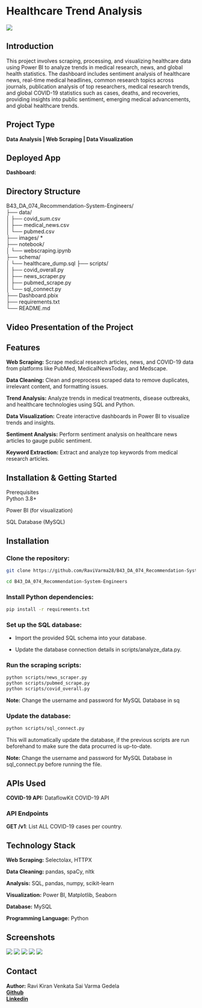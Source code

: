 # Healthcare Trend Analysis
<img src="LOGO.png">

## Introduction
This project involves scraping, processing, and visualizing healthcare data using Power BI to analyze trends in medical research, news, and global health statistics. The dashboard includes sentiment analysis of healthcare news, real-time medical headlines, common research topics across journals, publication analysis of top researchers, medical research trends, and global COVID-19 statistics such as cases, deaths, and recoveries, providing insights into public sentiment, emerging medical advancements, and global healthcare trends.

## Project Type
**Data Analysis | Web Scraping | Data Visualization**

## Deployed App
**Dashboard:** 

## Directory Structure
B43_DA_074_Recommendation-System-Engineers/  
├── data/                
│   ├── covid_sum.csv   
│   ├── medical_news.csv       
│   └── pubmed.csv     
├── images/ *   
├── notebook/   
│   └── webscraping.ipynb   
├── schema/   
│   └── healthcare_dump.sql 
├── scripts/                
│   ├── covid_overall.py     
│   ├── news_scraper.py  
│   ├── pubmed_scrape.py  
│   └── sql_connect.py    
├── Dashboard.pbix  
├── requirements.txt  
└── README.md     

## Video Presentation of the Project

## Features
**Web Scraping:** Scrape medical research articles, news, and COVID-19 data from platforms like PubMed, MedicalNewsToday, and Medscape.

**Data Cleaning:** Clean and preprocess scraped data to remove duplicates, irrelevant content, and formatting issues.

**Trend Analysis:** Analyze trends in medical treatments, disease outbreaks, and healthcare technologies using SQL and Python.

**Data Visualization:** Create interactive dashboards in Power BI to visualize trends and insights.

**Sentiment Analysis:** Perform sentiment analysis on healthcare news articles to gauge public sentiment.

**Keyword Extraction:** Extract and analyze top keywords from medical research articles.

## Installation & Getting Started
Prerequisites  
Python 3.8+

Power BI (for visualization)

SQL Database (MySQL)

## Installation
### Clone the repository:
```bash
git clone https://github.com/RaviVarma28/B43_DA_074_Recommendation-System-Engineers
```
```bash
cd B43_DA_074_Recommendation-System-Engineers
```
### Install Python dependencies:

```bash
pip install -r requirements.txt
```

### Set up the SQL database:

- Import the provided SQL schema into your database.

- Update the database connection details in scripts/analyze_data.py.

### Run the scraping scripts:

```bash
python scripts/news_scraper.py
python scripts/pubmed_scrape.py
python scripts/covid_overall.py
```
**Note:** Change the username and password for MySQL Database in sq

### Update the database:
```bash
python scripts/sql_connect.py
```
This will automatically update the database, if the previous scripts are run beforehand to make sure the data procurred is up-to-date.

**Note:** Change the username and password for MySQL Database in sql_connect.py before running the file.

## APIs Used
**COVID-19 API:** DataflowKit COVID-19 API

### API Endpoints


**GET /v1**: List ALL COVID-19 cases per country.

## Technology Stack
**Web Scraping:** Selectolax, HTTPX

**Data Cleaning:** pandas, spaCy, nltk

**Analysis:** SQL, pandas, numpy, scikit-learn

**Visualization:** Power BI, Matplotlib, Seaborn

**Database:** MySQL

**Programming Language:** Python

## Screenshots
<img src="images/Dashboard_page-0001.jpg">
<img src="images/Dashboard_page-0002.jpg">
<img src="images/Dashboard_page-0003.jpg">
<img src="images/Dashboard_page-0004.jpg">
<img src="images/Dashboard_page-0005.jpg">

## Contact
**Author:** Ravi Kiran Venkata Sai Varma Gedela  
[**Github**](https://github.com/RaviVarma28)    
[**Linkedin**](https://www.linkedin.com/in/ravivarma2899) 